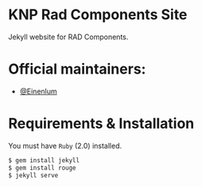 KNP Rad Components Site
=======================

Jekyll website for RAD Components.

# Official maintainers:

* [@Einenlum](https://github.com/Einenlum)

# Requirements & Installation

You must have `Ruby` (2.0) installed.

```bash
$ gem install jekyll
$ gem install rouge
$ jekyll serve
```
